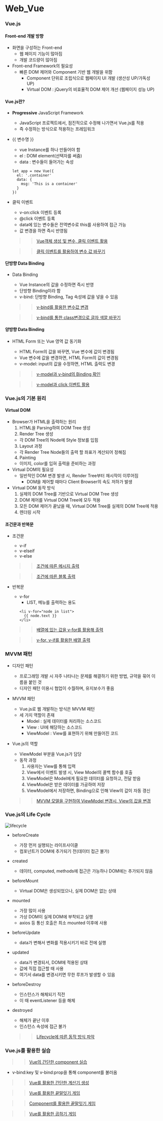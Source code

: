 # Web_Vue

### Vue.js
#### Front-end 개발 방향
- 화면을 구성하는 Front-end
  - 웹 페이지 기능이 많아짐
  - 개발 코드량이 많아짐
- Front-end Framework의 필요성
  - 빠른 DOM 제어와 Component 기반 웹 개발을 위함
    - Component 단위로 조립식으로 웹페이지 UI 개발 (생산성 UP/가독성 UP)
    - Virtual DOM : jQuery의 비효율적 DOM 제어 개선 (웹페이지 성능 UP)
    
#### Vue.js란?    
- **Progressive** JavaScript Framework
  - JavaScript 프로젝트에서, 점진적으로 수정해 나가면서 Vue.js를 적용
  - 즉 수정하는 방식으로 적용하는 프레임워크
- {{ 변수명 }}
  - vue Instance를 하나 만들어야 함
  - el : DOM element(선택자를 써줌)
  - data : 변수들이 들어가는 속성
  ```
  let app = new Vue({
    el: '.container'
    data: {
      msg: 'This is a container'
    }
  })
  ```
- 클릭 이벤트
  - v-on:click 이벤트 등록
  - @click 이벤트 등록
  - data에 있는 변수들은 전역변수로 this를 사용하여 접근 가능
  - 값 변경을 하면 즉시 반영됨
  
  >> [Vue객체 생성 및 변수, 클릭 이벤트 활용](https://github.com/KimUJin3359/Web_Vue/blob/master/001.Vue/ex00.html)

  >> [클릭 이벤트를 활용하여 변수 값 바꾸기](https://github.com/KimUJin3359/Web_Vue/blob/master/001.Vue/ex01.html)

#### 단방향 Data Binding
- Data Binding
  - Vue Instance의 값을 수정하면 즉시 반영
  - 단방향 Binding이라 함
  - v-bind: 단방향 Binding, Tag 속성에 값을 넣을 수 있음
  
  >> [v-bind를 활용한 변수값 변경](https://github.com/KimUJin3359/Web_Vue/blob/master/001.Vue/ex02.tag_binding.html)
  
  >> [v-bind를 통한 class변경으로 글자 색깔 바꾸기](https://github.com/KimUJin3359/Web_Vue/blob/master/001.Vue/ex03.change_attribute.html)
  
#### 양방향 Data Binding
- HTML Form 또는 Vue 영역 값 동기화
  - HTML Form의 값을 바꾸면, Vue 변수에 값이 변경됨
  - Vue 변수에 값을 변경하면, HTML Form의 값이 변경됨
  - v-model: input의 값을 수정하면, HTML 출력도 변경
  
  >> [v-model과 v-bind의 Binding 확인](https://github.com/KimUJin3359/Web_Vue/blob/master/001.Vue/ex04.v_model.html)
  
  >> [v-model과 click 이벤트 활용](https://github.com/KimUJin3359/Web_Vue/blob/master/001.Vue/ex05.html)
  
### Vue.js의 기본 원리
#### Virtual DOM
- Browser가 HTML을 출력하는 원리
  1) HTML을 Parsing하여 DOM Tree 생성
  2) Render Tree 생성
    - 각 DOM Tree의 Node에 Style 정보를 입힘
  3) Layout 과정
    - 각 Render Tree Node들의 출력 할 좌표가 계산되어 정해짐
  4) Painting
    - 이미지, color를 입혀 출력을 준비하는 과정
- Virtual DOM의 필요성
  - 일반적인 DOM 변경 발생 시, Render Tree부터 재시작이 이루어짐
    - DOM을 제어할 때마다 Client Browser의 속도 저하가 발생
- Virtual DOM 동작 방식
  1) 실제의 DOM Tree를 기반으로 Virtual DOM Tree 생성
  2) DOM 제어를 Virtual DOM Tree에 모두 적용
  3) 모든 DOM 제어가 끝났을 때, Virtual DOM Tree를 실제의 DOM Tree에 적용
  4) 렌더링 시작

#### 조건문과 반복문
- 조건문
  - v-if
  - v-elseif
  - v-else
  
  >> [조건에 따른 메시지 출력](https://github.com/KimUJin3359/Web_Vue/blob/master/003.Vue(cluase)/ex00.vs-if.html)
  
  >> [조건에 따른 블록 출력](https://github.com/KimUJin3359/Web_Vue/blob/master/003.Vue(cluase)/ex01.html)

- 반복문  
  - v-for
    - LIST, 메뉴를 출력하는 용도
    ```
    <li v-for="node in list">
      {{ node.text }}
    </li>
    ```
  
  >> [배열에 있는 값을 v-for를 활용해 출력](https://github.com/KimUJin3359/Web_Vue/blob/master/003.Vue(cluase)/ex02.for.html)
  
  >> [v-for, v-if를 활용한 배열 출력](https://github.com/KimUJin3359/Web_Vue/blob/master/003.Vue(cluase)/ex03.html)
  
### MVVM 패턴
- 디자인 패턴
  - 프로그래밍 개발 시 자주 나타나는 문제를 해결하기 위한 방법, 규약을 묶어 이름을 붙인 것
  - 디자인 패턴 이용시 협업이 수월하며, 유지보수가 좋음
- MVVM 패턴  
  - Vue.js로 웹 개발하는 방식은 MVVM 패턴
  - 세 가지 역할이 존재
    - Model : 실제 데이터를 처리하는 소스코드
    - View : UI에 해당하는 소스코드
    - ViewModel : View를 표현하기 위해 만들어진 코드
- Vue.js의 역할
  - ViewModel 부분을 Vue.js가 담당
  - 동작 과정
    1) 사용자는 View를 통해 입력
    2) View에서 이벤트 발생 시, View Model의 콜백 함수를 호출
    3) ViewModel은 Model에게 필요한 데이터를 요청하고, 전달 받음
    4) ViewModel은 받은 데이터를 가공하여 저장
    5) ViewModel에서 저장하면, Binding으로 인해 View의 값이 자동 갱신
  
  >> [MVVM 모델을 구현하여 ViewModel 변경시, View의 값을 변경](https://github.com/KimUJin3359/Web_Vue/blob/master/002.DesignPattern/ex00.MVVM.html)
  
### Vue.js의 Life Cycle
![lifecycle](https://user-images.githubusercontent.com/50474972/110499787-ec278a80-813b-11eb-9eb7-986116820b49.png)
- beforeCreate
  - 가장 먼저 실행되는 라이프사이클
  - 컴포넌트가 DOM에 추가되기 전(데이터 접근 불가)
- created
  - 데이터, computed, methods에 접근은 가능하나 DOM에는 추가되지 않음
- beforeMount
  - Virtual DOM은 생성되었으나, 실제 DOM은 없는 상태
- mounted
  - 가장 많이 사용
  - 가상 DOM이 실제 DOM에 부착되고 실행
  - axios 등 통신 호출은 최소 mounted 이후에 사용
- beforeUpdate
  - data가 변해서 변화를 적용시키기 바로 전에 실행
- updated
  - data가 변경되서, DOM에 적용된 상태
  - 값에 직접 접근할 때 사용
  - 여기서 data를 변경시키면 무한 루프가 발생할 수 있음
- beforeDestroy
  - 인스턴스가 해체되기 직전
  - 이 때 eventListener 등을 해체
- destroyed
  - 해체가 끝난 이후
  - 인스턴스 속성에 접근 불가
    
  >> [Lifecycle에 따른 동작 방식 파악](https://github.com/KimUJin3359/Web_Vue/blob/master/004.Vue(life-cycle)/ex00.html)
  
### Vue.js를 활용한 실습    
  >> [Vue의 간단한 component 실습](https://github.com/KimUJin3359/Web_Vue/blob/master/005.Vue(component)/ex00.component.html)

  - v-bind:key 및 v-bind:prop을 통해 component를 불러옴

  >> [Vue를 활용한 간단한 계산기 생성](https://github.com/KimUJin3359/Web_Vue/blob/master/005.Vue(component)/ex01.calculator.html)
  
  >> [Vue를 활용한 끝말잇기 게임](https://github.com/KimUJin3359/Web_Vue/blob/master/005.Vue(component)/ex02.wordrelay.html)
  
  >> [Component를 활용한 끝말잇기 게임](https://github.com/KimUJin3359/Web_Vue/blob/master/005.Vue(component)/ex03.wordrelaycomponent.html)
  
  >> [Vue를 활용한 곱하기 게임](https://github.com/KimUJin3359/Web_Vue/blob/master/005.Vue(component)/ex04.multiple.html)
  
  
  






